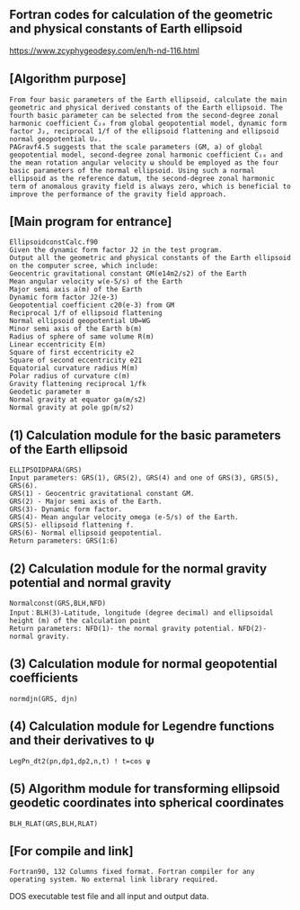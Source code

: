 ## Fortran codes for calculation of the geometric and physical constants of Earth ellipsoid
https://www.zcyphygeodesy.com/en/h-nd-116.html
## [Algorithm purpose]
    From four basic parameters of the Earth ellipsoid, calculate the main geometric and physical derived constants of the Earth ellipsoid. The fourth basic parameter can be selected from the second-degree zonal harmonic coefficient C̅₂₀ from global geopotential model, dynamic form factor J₂, reciprocal 1/f of the ellipsoid flattening and ellipsoid normal geopotential U₀.
    PAGravf4.5 suggests that the scale parameters (GM, a) of global geopotential model, second-degree zonal harmonic coefficient C̅₂₀ and the mean rotation angular velocity ω should be employed as the four basic parameters of the normal ellipsoid. Using such a normal ellipsoid as the reference datum, the second-degree zonal harmonic term of anomalous gravity field is always zero, which is beneficial to improve the performance of the gravity field approach.
## [Main program for entrance]
    EllipsoidconstCalc.f90
    Given the dynamic form factor J2 in the test program.
    Output all the geometric and physical constants of the Earth ellipsoid on the computer scree, which include:
    Geocentric gravitational constant GM(e14m2/s2) of the Earth
    Mean angular velocity w(e-5/s) of the Earth
    Major semi axis a(m) of the Earth
    Dynamic form factor J2(e-3)
    Geopotential coefficient c20(e-3) from GM
    Reciprocal 1/f of ellipsoid flattening
    Normal ellipsoid geopotential U0=WG
    Minor semi axis of the Earth b(m)
    Radius of sphere of same volume R(m)
    Linear eccentricity E(m)
    Square of first eccentricity e2
    Square of second eccentricity e21
    Equatorial curvature radius M(m)
    Polar radius of curvature c(m)
    Gravity flattening reciprocal 1/fk
    Geodetic parameter m
    Normal gravity at equator ga(m/s2)
    Normal gravity at pole gp(m/s2)
## (1) Calculation module for the basic parameters of the Earth ellipsoid
    ELLIPSOIDPARA(GRS)
    Input parameters: GRS(1), GRS(2), GRS(4) and one of GRS(3), GRS(5), GRS(6).
    GRS(1) - Geocentric gravitational constant GM. 
    GRS(2) - Major semi axis of the Earth. 
    GRS(3)- Dynamic form factor. 
    GRS(4)- Mean angular velocity omega (e-5/s) of the Earth.
    GRS(5)- ellipsoid flattening f.
    GRS(6)- Normal ellipsoid geopotential.
    Return parameters: GRS(1:6)
## (2) Calculation module for the normal gravity potential and normal gravity
    Normalconst(GRS,BLH,NFD)
    Input：BLH(3)-Latitude, longitude (degree decimal) and ellipsoidal height (m) of the calculation point
    Return parameters: NFD(1)- the normal gravity potential. NFD(2)- normal gravity.
## (3) Calculation module for normal geopotential coefficients
    normdjn(GRS, djn)
## (4) Calculation module for Legendre functions and their derivatives to ψ
    LegPn_dt2(pn,dp1,dp2,n,t) ! t=cos ψ
## (5) Algorithm module for transforming ellipsoid geodetic coordinates into spherical coordinates
    BLH_RLAT(GRS,BLH,RLAT)
## [For compile and link]
    Fortran90, 132 Columns fixed format. Fortran compiler for any operating system. No external link library required.

DOS executable test file and all input and output data.
